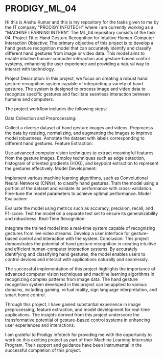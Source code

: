 # PRODIGY_ML_04
Hi this is Anshu Kumar and this is my repository for the tasks given to me by the IT company "PRODIGY INFOTECH" where i am currently working as a "MACHINE LEARNING INTERN". The ML_04 repository consists of the task 04. Project Title: Hand Gesture Recognition for Intuitive Human-Computer Interaction Objective: The primary objective of this project is to develop a hand gesture recognition model that can accurately identify and classify different hand gestures from image or video data. This model aims to enable intuitive human-computer interaction and gesture-based control systems, enhancing the user experience and providing a natural way to interact with technology.

Project Description: In this project, we focus on creating a robust hand gesture recognition system capable of interpreting a variety of hand gestures. The system is designed to process image and video data to recognize specific gestures and facilitate seamless interaction between humans and computers.

The project workflow includes the following steps:

Data Collection and Preprocessing:

Collect a diverse dataset of hand gesture images and videos. Preprocess the data by resizing, normalizing, and augmenting the images to improve model robustness. Annotate the dataset with labels corresponding to different hand gestures. Feature Extraction:

Use advanced computer vision techniques to extract meaningful features from the gesture images. Employ techniques such as edge detection, histogram of oriented gradients (HOG), and keypoint extraction to represent the gestures effectively. Model Development:

Implement various machine learning algorithms, such as Convolutional Neural Networks (CNNs), to classify hand gestures. Train the model using a portion of the dataset and validate its performance with cross-validation. Fine-tune the model parameters to achieve optimal performance. Model Evaluation:

Evaluate the model using metrics such as accuracy, precision, recall, and F1-score. Test the model on a separate test set to ensure its generalizability and robustness. Real-Time Recognition:

Integrate the trained model into a real-time system capable of recognizing gestures from live video streams. Develop a user interface for gesture-based control and interaction with the system. Conclusion: This project demonstrates the potential of hand gesture recognition in creating intuitive and efficient human-computer interaction systems. By accurately identifying and classifying hand gestures, the model enables users to control devices and interact with applications naturally and seamlessly.

The successful implementation of this project highlights the importance of advanced computer vision techniques and machine learning algorithms in recognizing complex patterns from image data. The hand gesture recognition system developed in this project can be applied to various domains, including gaming, virtual reality, sign language interpretation, and smart home control.

Through this project, I have gained substantial experience in image preprocessing, feature extraction, and model development for real-time applications. The insights derived from this project underscore the transformative potential of gesture-based control systems in enhancing user experiences and interactions.

I am grateful to Prodigy Infotech for providing me with the opportunity to work on this exciting project as part of their Machine Learning Internship Program. Their support and guidance have been instrumental in the successful completion of this project.
